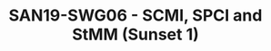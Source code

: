 ---
categories:
- san19
description: <ul><li dir="ltr">Different teams and people are working with technologies
  that overlap to some degree.</li><li dir="ltr">In this session we would like to
  gather people from every team doing work in these areas to have a general discussion
  about these topics.</li><li dir="ltr">The goal is to make everyone aware of what
  other people are doing and to try to avoid duplicating work.</li></ul>
image:
  featured: 'true'
  path: /assets/images/featured-images/san19/SAN19-SWG06.png
session_attendee_num: '25'
session_id: SAN19-SWG06
session_room: Sunset 1 (Developer Room)
session_slot:
  end_time: '2019-09-25 14:40:00'
  start_time: '2019-09-25 14:00:00'
session_speakers:
- speaker_bio: Linux kernel developer with a taste for networking and performance
  speaker_company: Linaro
  speaker_image: /assets/images/speakers/san19/ilias-apalodimas.jpg
  speaker_location: ilias.apalodimas@linaro.org
  speaker_name: Ilias Apalodimas
  speaker_position: Tech Lead
  speaker_url: ''
  speaker_username: ilias.apalodimas
- speaker_bio: Senior Software Engineer in Linaro Security Working Group
  speaker_company: Linaro
  speaker_image: /assets/images/speakers/san19/jens-wiklander.jpg
  speaker_location: ''
  speaker_name: Jens Wiklander
  speaker_position: Senior Software Engineer
  speaker_url: ''
  speaker_username: jens.wiklander
- speaker_bio: Joakim has been a Linux user for about 15 years where he spent most
    of the time in his professional career working with security for embedded devices.
    The last five years he has been heading Security Working Group in Linaro who are
    working with various upstream projects related to Security where OP-TEE is one
    of the key projects for that group.
  speaker_company: Linaro
  speaker_image: /assets/images/speakers/san19/joakim-bech.jpg
  speaker_location: Sweden
  speaker_name: Joakim Bech
  speaker_position: Principal Engineer Security
  speaker_url: http://joakimbech.com
  speaker_username: joakim.bech
- speaker_bio: Develop LEDGEs secure boot reference. <br /> Work with EDK2 and OP-TEE.
    <br /> Support SNI DeveloperBox 96boards.
  speaker_company: Socionext Inc.
  speaker_image: /assets/images/speakers/san19/pipat-methavanitpong.jpg
  speaker_location: ''
  speaker_name: Pipat Methavanitpong
  speaker_position: Firmware Engineer
  speaker_url: ''
  speaker_username: pipat.methavanitpong
session_track: Security
tag: session
tags:
- Validation and CI
title: SAN19-SWG06 - SCMI, SPCI and StMM (Sunset 1)
---